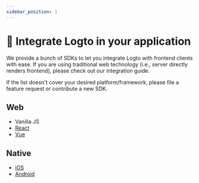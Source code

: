 ```yaml
---
sidebar_position: 1
---
```


# 🔗 Integrate Logto in your application

We provide a bunch of SDKs to let you integrate Logto with frontend clients with ease. If you are using traditional web technology (i.e., server directly renders frontend), please check out our integration guide.

If the list doesn't cover your desired platform/framework, please file a feature request or contribute a new SDK.

## Web

- Vanilla JS
- [React](./react)
- [Vue](./vue)

## Native

- [iOS](./ios)
- [Android](./android)
